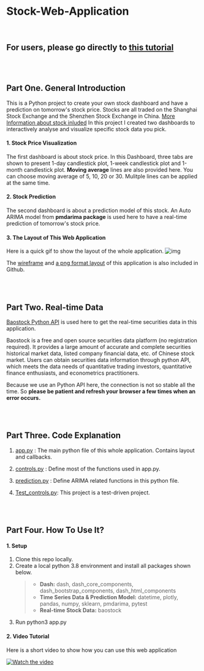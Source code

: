 # Stock-Web-Application

<br>

## For users, please go directly to [this tutorial](https://github.com/cathyzjc/stock-application/blob/main/README.md#part-four----how-to-use-it)

<br>     
          
<br>          

## Part One.  General Introduction

This is a Python project to create your own stock dashboard and have a prediction on tomorrow's stock price. Stocks are all traded on the Shanghai Stock Exchange and the Shenzhen Stock Exchange in China. [More Information about stock inluded](https://en.wikipedia.org/wiki/CSI_300_Index)
In this project I created two dashboards to interactively analyse and visualize specific stock data you pick.

#### 1. Stock Price Visualization
The first dashboard is about stock price. In this Dashboard, three tabs are shown to present 1-day candlestick plot, 1-week candlestick plot and 1-month candlestick plot. **Moving average** lines are also provided here. You can choose moving average of 5, 10, 20 or 30. Mulitple lines can be applied at the same time.

#### 2. Stock Prediction
The second dashboard is about a prediction model of this stock. An Auto ARIMA model from **pmdarima package** is used here to have a real-time prediction of tomorrow's stock price. 

#### 3.  The Layout of This Web Application
Here is a quick gif to show the layout of the whole application.
![img](https://github.com/cathyzjc/stock-application/blob/main/image/layout.gif)

The [wireframe](https://github.com/cathyzjc/stock-application/blob/main/Wireframe%20of%20Stock%20Application%20.pdf) and [a png format layout](https://github.com/cathyzjc/stock-application/blob/main/stock%20-%20layout.PNG) of this application is also included in Github. 
 
 <br>
 
 <br>
 
## Part Two.   Real-time Data 

[Baostock Python API](http://baostock.com/baostock/index.php/%E9%A6%96%E9%A1%B5) is used here to get the real-time securities data in this application.

Baostock is a free and open source securities data platform (no registration required). It provides a large amount of accurate and complete securities historical market data, listed company financial data, etc. of Chinese stock market. 
Users can obtain securities data information through python API, which meets the data needs of quantitative trading investors, quantitative finance enthusiasts, and econometrics practitioners.

Because we use an Python API here, the connection is not so stable all the time. So **please be patient and refresh your browser a few times when an error occurs.**

<br>

<br>

## Part Three.   Code Explanation

1. [app.py](https://github.com/cathyzjc/stock-application/blob/main/app.py) : The main python file of this whole application. Contains layout and callbacks.

2. [controls.py](https://github.com/cathyzjc/stock-application/blob/main/controls.py) : Define most of the functions used in app.py.

3. [prediction.py](https://github.com/cathyzjc/stock-application/blob/main/prediction.py) : Define ARIMA related functions in this python file.

4. [Test_controls.py](https://github.com/cathyzjc/stock-application/blob/main/Test_controls.py): This project is a test-driven project. 

<br>

<br>

## Part Four.    How To Use It?

#### 1. Setup
1. Clone this repo locally.
2. Create a local python 3.8 environment and install all packages shown below.
   > - **Dash:** dash, dash_core_components, dash_bootstrap_components, dash_html_components
   > - **Time Series Data & Prediction Model:** datetime, plotly, pandas, numpy, sklearn, pmdarima, pytest
   > - **Real-time Stock Data:** baostock
3. Run python3 app.py

#### 2. Video Tutorial

Here is a short video to show how you can use this web application

[![Watch the video](https://github.com/cathyzjc/stock-application/blob/main/image/Stock%20Predicting%20Application.png)](https://youtu.be/EaD8qFEvQPU)
